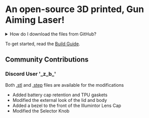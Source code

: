 # An open-source 3D printed, Gun Aiming Laser!

<details><summary>How do I download the files from GitHub?</summary>

![Click the green 'Code' button then 'Download ZIP'](https://github.com/knack-tactical/GAL/blob/main/.ref/Download_instructions.png)

</details>

To get started, read the [Build Guide](https://github.com/knack-tactical/GAL/blob/main/GAL_Build_Guide.pdf).

## Community Contributions

### Discord User '\_z_b\_'
Both [.stl](https://github.com/knack-tactical/GAL/tree/main/STL/edits_by_zb) and [.step](https://github.com/knack-tactical/GAL/tree/main/STEP/edits_by_zb) files are available for the modifications
- Added battery cap retention and TPU gaskets
- Modified the external look of the lid and body
- Added a bezel to the front of the Illumintor Lens Cap
- Modified the Selector Knob
